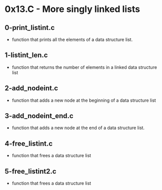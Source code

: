# 0x13.C - More singly linked lists

## 0-print_listint.c
* function that prints all the elements of a data structure list.

## 1-listint_len.c
* function that returns the number of elements in a linked data structure list

## 2-add_nodeint.c
* function that adds a new node at the beginning of a data structure list

## 3-add_nodeint_end.c
* function that adds a new node at the end of a data structure list.

## 4-free_listint.c
* function that frees a data structure list

## 5-free_listint2.c
* function that frees a data structure list

